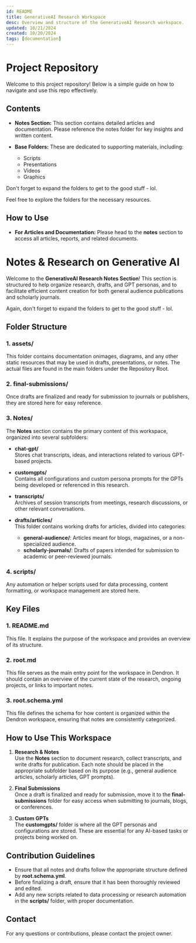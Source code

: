 ```yaml
---
id: README
title: GenerativeAI Research Workspace
desc: Overview and structure of the GenerativeAI Research workspace.
updated: 10/21/2024 
created: 10/20/2024
tags: [documentation]
---
```

# Project Repository

Welcome to this project repository! Below is a simple guide on how to navigate and use this repo effectively.

## Contents

- **Notes Section:** This section contains detailed articles and documentation. Please reference the notes folder for key insights and written content.
  
- **Base Folders:** These are dedicated to supporting materials, including:
  - Scripts
  - Presentations
  - Videos
  - Graphics

Don't forget to expand the folders to get to the good stuff - lol.

Feel free to explore the folders for the necessary resources.

## How to Use

- **For Articles and Documentation:** Please head to the **notes** section to access all articles, reports, and related documents.

# Notes & Research on Generative AI

Welcome to the **GenerativeAI Research Notes Section**! This section is structured to help organize research, drafts, and GPT personas, and to facilitate efficient content creation for both general audience publications and scholarly journals.

Again, don't forget to expand the folders to get to the good stuff - lol.

## Folder Structure

### 1. **assets/**
   This folder contains documentation onimages, diagrams, and any other static resources that may be used in drafts, presentations, or notes.  The actual files are found in the main folders under the Repository Root.

### 2. **final-submissions/**
   Once drafts are finalized and ready for submission to journals or publishers, they are stored here for easy reference.

### 3. **Notes/**
   The **Notes** section contains the primary content of this workspace, organized into several subfolders:
   
   - **chat-gpt/**  
     Stores chat transcripts, ideas, and interactions related to various GPT-based projects.
   
   - **customgpts/**  
     Contains all configurations and custom persona prompts for the GPTs being developed or referenced in this research.
   
   - **transcripts/**  
     Archives of session transcripts from meetings, research discussions, or other relevant conversations.

   - **drafts/articles/**  
     This folder contains working drafts for articles, divided into categories:
     - **general-audience/**: Articles meant for blogs, magazines, or a non-specialized audience.
     - **scholarly-journals/**: Drafts of papers intended for submission to academic or peer-reviewed journals.
   
### 4. **scripts/**
   Any automation or helper scripts used for data processing, content formatting, or workspace management are stored here.

## Key Files

### 1. **README.md**
   This file. It explains the purpose of the workspace and provides an overview of its structure.

### 2. **root.md**
   This file serves as the main entry point for the workspace in Dendron. It should contain an overview of the current state of the research, ongoing projects, or links to important notes.

### 3. **root.schema.yml**
   This file defines the schema for how content is organized within the Dendron workspace, ensuring that notes are consistently categorized.

## How to Use This Workspace

1. **Research & Notes**  
   Use the **Notes** section to document research, collect transcripts, and write drafts for publication. Each note should be placed in the appropriate subfolder based on its purpose (e.g., general audience articles, scholarly articles, GPT prompts).
   
2. **Final Submissions**  
   Once a draft is finalized and ready for submission, move it to the **final-submissions** folder for easy access when submitting to journals, blogs, or conferences.
   
3. **Custom GPTs**  
   The **customgpts/** folder is where all the GPT personas and configurations are stored. These are essential for any AI-based tasks or projects being worked on.

## Contribution Guidelines

- Ensure that all notes and drafts follow the appropriate structure defined by **root.schema.yml**.
- Before finalizing a draft, ensure that it has been thoroughly reviewed and edited.
- Add any new scripts related to data processing or research automation in the **scripts/** folder, with proper documentation.

## Contact

For any questions or contributions, please contact the project owner.

